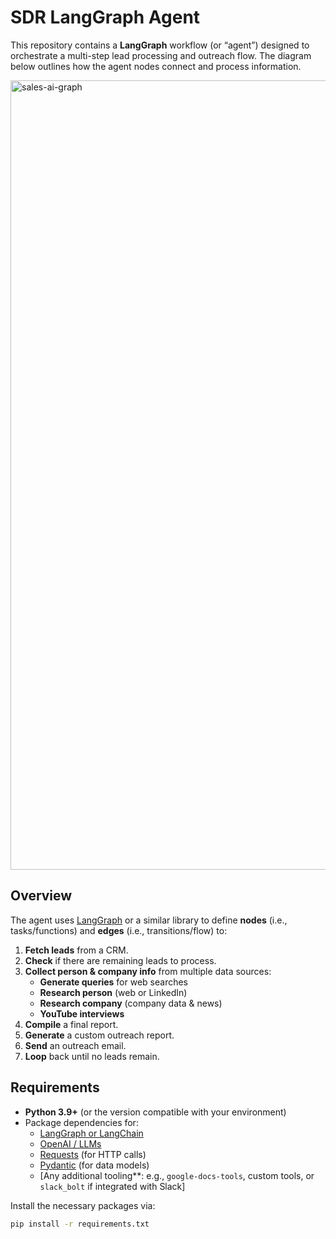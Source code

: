 # SDR LangGraph Agent

This repository contains a **LangGraph** workflow (or “agent”) designed to orchestrate a multi-step lead processing and outreach flow. The diagram below outlines how the agent nodes connect and process information.

<img width="1263" alt="sales-ai-graph" src="https://github.com/user-attachments/assets/9b82d1ba-f320-47ed-a48f-b3a39db6e54f" />


## Overview

The agent uses [LangGraph](https://github.com/hwchase17/langchain) or a similar library to define **nodes** (i.e., tasks/functions) and **edges** (i.e., transitions/flow) to:

1. **Fetch leads** from a CRM.  
2. **Check** if there are remaining leads to process.  
3. **Collect person & company info** from multiple data sources:
   - **Generate queries** for web searches
   - **Research person** (web or LinkedIn)
   - **Research company** (company data & news)
   - **YouTube interviews**  
4. **Compile** a final report.  
5. **Generate** a custom outreach report.  
6. **Send** an outreach email.  
7. **Loop** back until no leads remain.

## Requirements

- **Python 3.9+** (or the version compatible with your environment)
- Package dependencies for:
  - [LangGraph or LangChain](https://github.com/hwchase17/langchain)
  - [OpenAI / LLMs](https://platform.openai.com/docs/introduction)
  - [Requests](https://pypi.org/project/requests/) (for HTTP calls)
  - [Pydantic](https://docs.pydantic.dev/) (for data models)
  - [Any additional tooling**: e.g., `google-docs-tools`, custom tools, or `slack_bolt` if integrated with Slack]

Install the necessary packages via:

```bash
pip install -r requirements.txt
